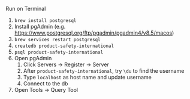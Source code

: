 Run on Terminal
1. `brew install postgresql`
1. Install pgAdmin (e.g. https://www.postgresql.org/ftp/pgadmin/pgadmin4/v8.5/macos)
1. `brew services restart postgresql`
1. `createdb product-safety-international`
1. `psql product-safety-international`
1. Open pgAdmin
    1. Click Servers -> Register -> Server
    1. After `product-safety-international`, try `\du` to find the username
    1. Type `localhost` as host name and update username
    1. Connect to the db
1. Open Tools -> Query Tool